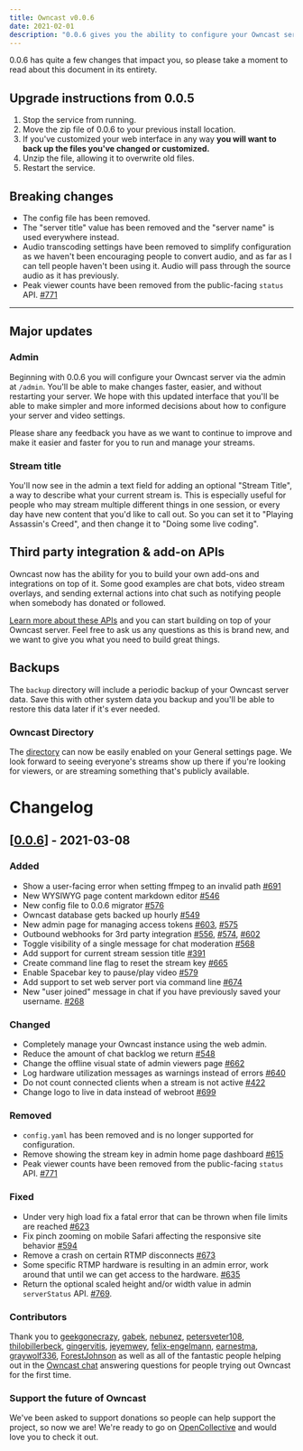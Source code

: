 ```yaml
---
title: Owncast v0.0.6
date: 2021-02-01
description: "0.0.6 gives you the ability to configure your Owncast server via the web and adds new 3rd party APIs for you to build upon."
---
```


0.0.6 has quite a few changes that impact you, so please take a moment to read about this document in its entirety.

## Upgrade instructions from 0.0.5

1. Stop the service from running.
1. Move the zip file of 0.0.6 to your previous install location.
1. If you've customized your web interface in any way **you will want to back up the files you've changed or customized.**
1. Unzip the file, allowing it to overwrite old files.
1. Restart the service.

## Breaking changes

- The config file has been removed.
- The "server title" value has been removed and the "server name" is used everywhere instead.
- Audio transcoding settings have been removed to simplify configuration as we haven't been encouraging people to convert audio, and as far as I can tell people haven't been using it. Audio will pass through the source audio as it has previously.
- Peak viewer counts have been removed from the public-facing `status` API. [#771](https://github.com/owncast/owncast/pull/771)

---

## Major updates

### Admin

Beginning with 0.0.6 you will configure your Owncast server via the admin at `/admin`. You'll be able to make changes faster, easier, and without restarting your server. We hope with this updated interface that you'll be able to make simpler and more informed decisions about how to configure your server and video settings.

Please share any feedback you have as we want to continue to improve and make it easier and faster for you to run and manage your streams.

### Stream title

You'll now see in the admin a text field for adding an optional "Stream Title", a way to describe what your current stream is. This is especially useful for people who may stream multiple different things in one session, or every day have new content that you'd like to call out. So you can set it to "Playing Assassin's Creed", and then change it to "Doing some live coding".

## Third party integration & add-on APIs

Owncast now has the ability for you to build your own add-ons and integrations on top of it. Some good examples are chat bots, video stream overlays, and sending external actions into chat such as notifying people when somebody has donated or followed.

[Learn more about these APIs](/thirdparty) and you can start building on top of your Owncast server. Feel free to ask us any questions as this is brand new, and we want to give you what you need to build great things.

## Backups

The `backup` directory will include a periodic backup of your Owncast server data. Save this with other system data you backup and you'll be able to restore this data later if it's ever needed.

### Owncast Directory

The [directory](https://directory.owncast.online) can now be easily enabled on your General settings page. We look forward to seeing everyone's streams show up there if you're looking for viewers, or are streaming something that's publicly available.

# Changelog

## [[0.0.6](https://github.com/owncast/owncast/milestone/4)] - 2021-03-08

### Added

- Show a user-facing error when setting ffmpeg to an invalid path [#691](https://github.com/owncast/owncast/issues/691)
- New WYSIWYG page content markdown editor [#546](https://github.com/owncast/owncast/issues/546)
- New config file to 0.0.6 migrator [#576](https://github.com/owncast/owncast/issues/576)
- Owncast database gets backed up hourly [#549](https://github.com/owncast/owncast/issues/549)
- New admin page for managing access tokens [#603](https://github.com/owncast/owncast/issues/603), [#575](https://github.com/owncast/owncast/issues/575)
- Outbound webhooks for 3rd party integration [#556](https://github.com/owncast/owncast/issues/556), [#574](https://github.com/owncast/owncast/pull/574), [#602](https://github.com/owncast/owncast/issues/602)
- Toggle visibility of a single message for chat moderation [#568](https://github.com/owncast/owncast/issues/568)
- Add support for current stream session title [#391](https://github.com/owncast/owncast/issues/391)
- Create command line flag to reset the stream key [#665](https://github.com/owncast/owncast/issues/665)
- Enable Spacebar key to pause/play video [#579](https://github.com/owncast/owncast/issues/579)
- Add support to set web server port via command line [#674](https://github.com/owncast/owncast/issues/674)
- New "user joined" message in chat if you have previously saved your username. [#268](https://github.com/owncast/owncast/pull/628)

### Changed

- Completely manage your Owncast instance using the web admin.
- Reduce the amount of chat backlog we return [#548](https://github.com/owncast/owncast/issues/548)
- Change the offline visual state of admin viewers page [#662](https://github.com/owncast/owncast/issues/662)
- Log hardware utilization messages as warnings instead of errors [#640](https://github.com/owncast/owncast/issues/640)
- Do not count connected clients when a stream is not active [#422](https://github.com/owncast/owncast/issues/422)
- Change logo to live in data instead of webroot [#699](https://github.com/owncast/owncast/issues/699)

### Removed

- `config.yaml` has been removed and is no longer supported for configuration.
- Remove showing the stream key in admin home page dashboard [#615](https://github.com/owncast/owncast/issues/615)
- Peak viewer counts have been removed from the public-facing `status` API. [#771](https://github.com/owncast/owncast/pull/771)

### Fixed

- Under very high load fix a fatal error that can be thrown when file limits are reached [#623](https://github.com/owncast/owncast/issues/623)
- Fix pinch zooming on mobile Safari affecting the responsive site behavior [#594](https://github.com/owncast/owncast/issues/594)
- Remove a crash on certain RTMP disconnects [#673](https://github.com/owncast/owncast/issues/673)
- Some specific RTMP hardware is resulting in an admin error, work around that until we can get access to the hardware. [#635](https://github.com/owncast/owncast/issues/635)
- Return the optional scaled height and/or width value in admin `serverStatus` API.  [#769](https://github.com/owncast/owncast/pull/769/).
### Contributors

Thank you to [geekgonecrazy](https://github.com/geekgonecrazy), [gabek](https://github.com/gabek), [nebunez](https://github.com/nebunez), [petersveter108](https://github.com/petersveter108), [thilobillerbeck](https://github.com/thilobillerbeck), [gingervitis](https://github.com/gingervitis), [jeyemwey](https://github.com/jeyemwey), [felix-engelmann](https://github.com/felix-engelmann), [earnestma](https://github.com/earnestma), [graywolf336](https://github.com/graywolf336), [ForestJohnson](https://github.com/ForestJohnson) as well as all of the fantastic people helping out in the [Owncast chat](https://owncast.rocket.chat) answering questions for people trying out Owncast for the first time.

### Support the future of Owncast

We've been asked to support donations so people can help support the project, so now we are!  We're ready to go on [OpenCollective](https://opencollective.com/owncast) and would love you to check it out.